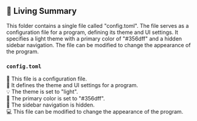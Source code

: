 

<!-- Living README Summary -->
## 🌳 Living Summary

This folder contains a single file called "config.toml". The file serves as a configuration file for a program, defining its theme and UI settings. It specifies a light theme with a primary color of "#356dff" and a hidden sidebar navigation. The file can be modified to change the appearance of the program.


### `config.toml`

📄 This file is a configuration file.      
🎨 It defines the theme and UI settings for a program.      
💡 The theme is set to "light".      
🌈 The primary color is set to "#356dff".      
👀 The sidebar navigation is hidden.      
💻 This file can be modified to change the appearance of the program.

<!-- Living README Summary -->